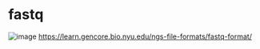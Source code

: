 # fastq

![image](https://user-images.githubusercontent.com/38135561/175558636-f9af0a59-41e4-417d-9dfc-a47c905c543c.png)
https://learn.gencore.bio.nyu.edu/ngs-file-formats/fastq-format/
